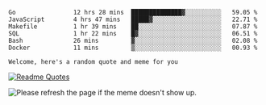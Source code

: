 <!--START_SECTION:waka-->

```text
Go                12 hrs 28 mins  ██████████████▓░░░░░░░░░░   59.05 %
JavaScript        4 hrs 47 mins   █████▓░░░░░░░░░░░░░░░░░░░   22.71 %
Makefile          1 hr 39 mins    ██░░░░░░░░░░░░░░░░░░░░░░░   07.87 %
SQL               1 hr 22 mins    █▓░░░░░░░░░░░░░░░░░░░░░░░   06.51 %
Bash              26 mins         ▓░░░░░░░░░░░░░░░░░░░░░░░░   02.08 %
Docker            11 mins         ▒░░░░░░░░░░░░░░░░░░░░░░░░   00.93 %
```

<!--END_SECTION:waka-->

`Welcome, here's a random quote and meme for you`

[![Readme Quotes](https://quotes-github-readme.vercel.app/api?type=horizontal&theme=catppuccin)](https://github.com/piyushsuthar/github-readme-quotes)

<img src='https://user-images.githubusercontent.com/88014435/172651369-4de96835-d6c3-4804-9d49-780e5b4ff258.png' title="Meme" alt="Please refresh the page if the meme doesn't show up.">

